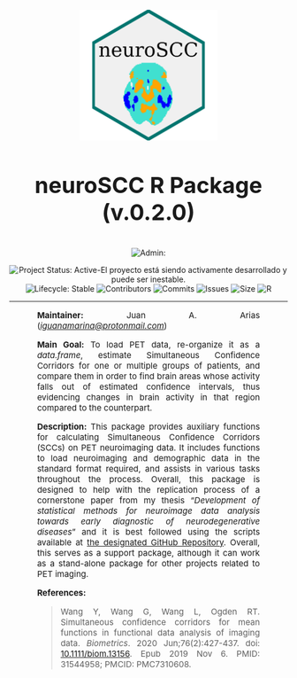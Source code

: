 
<p align="center">

<img src="man/figures/logo.png" alt="neuroSCC R Package" width="250px" align="center"/>

</p>
<h2 align="center" style="font-size:40px;">

neuroSCC R Package (v.0.2.0)

</h2>
<!-- Badge de ADMIN IGUANAMARINA -->
<p align="center">

<img src="https://img.shields.io/badge/Admin:-IGUANAMARINA-informational?style=for-the-badge&amp;logo=award" alt="Admin:" style="width:250px;"/>

</p>
<!-- Badges -->
<p align="center">

<img src="http://www.repostatus.org/badges/latest/active.svg" alt="Project Status: Active-El proyecto está siendo activamente desarrollado y puede ser inestable." style="width:125px;"/>
<img src="https://img.shields.io/badge/lifecycle-Stable-4cc71e.svg" alt="Lifecycle: Stable" style="width:100px;"/>
<img src="https://img.shields.io/badge/Contributors-1-brightgreen" alt="Contributors"/>
<img src="https://img.shields.io/badge/Commits-6-brightgreen" alt="Commits"/>
<img src="https://img.shields.io/badge/Issues-1-brightgreen" alt="Issues"/>
<img src="https://img.shields.io/badge/Size-294KB-brightgreen" alt="Size"/>
<img src="https://img.shields.io/badge/r-%23276DC3.svg?style=for-the-badge&amp;logo=r&amp;logoColor=white" alt="R" style="width:40px;"/>

</p>
<hr />
<!-- Descripción del paquete -->

<div style="text-align: justify; font-weight: normal; font-size:15px; padding: 0 10%;">

**Maintainer:** Juan A. Arias
(<a href="mailto:iguanamarina@protonmail.com"
class="email"><em>iguanamarina@protonmail.com</em></a>)

**Main Goal:** To load PET data, re-organize it as a *data.frame*,
estimate Simultaneous Confidence Corridors for one or multiple groups of
patients, and compare them in order to find brain areas whose activity
falls out of estimated confidence intervals, thus evidencing changes in
brain activity in that region compared to the counterpart.

**Description:** This package provides auxiliary functions for
calculating Simultaneous Confidence Corridors (SCCs) on PET neuroimaging
data. It includes functions to load neuroimaging and demographic data in
the standard format required, and assists in various tasks throughout
the process. Overall, this package is designed to help with the
replication process of a cornerstone paper from my thesis “*Development
of statistical methods for neuroimage data analysis towards early
diagnostic of neurodegenerative diseases*” and it is best followed using
the scripts available at [the designated GitHub
Repository](https://github.com/iguanamarina/SCCneuroimage). Overall,
this serves as a support package, although it can work as a stand-alone
package for other projects related to PET imaging.

**References:**

> Wang Y, Wang G, Wang L, Ogden RT. Simultaneous confidence corridors
> for mean functions in functional data analysis of imaging data.
> *Biometrics*. 2020 Jun;76(2):427-437. doi:
> [10.1111/biom.13156](https://pubmed.ncbi.nlm.nih.gov/31544958/). Epub
> 2019 Nov 6. PMID: 31544958; PMCID: PMC7310608.

</div>
